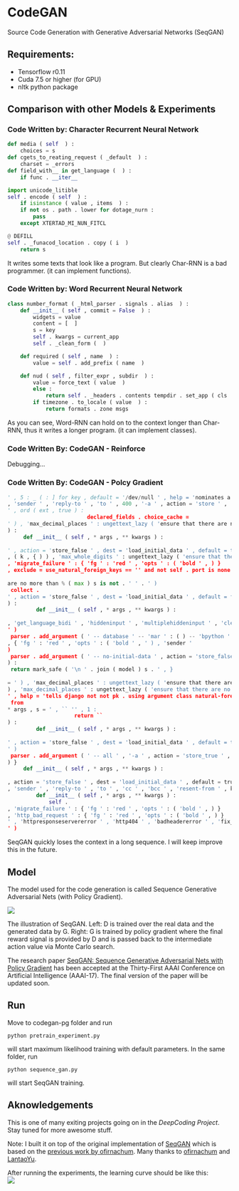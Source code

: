 # CodeGAN 

Source Code Generation with Generative Adversarial Networks (SeqGAN)

## Requirements: 
* Tensorflow r0.11
* Cuda 7.5 or higher (for GPU)  
* nltk python package

## Comparison with other Models & Experiments

### Code Written by: **Character Recurrent Neural Network**
```python
def media ( self  ) :
    choices = s
def cgets_to_reating_request ( _default  ) :
    charset = _errors
def field_with__ in get_language (  ) :
    if func . __iter__

import unicode_litible
self . encode ( self  ) :
    if isinstance ( value , items  ) :
    if not os . path . lower for dotage_nurn :
        pass
    except XTERTAD_MI_NUN_FITCL

@ DEFILL
self . _funacod_location . copy ( i  )
    return s
```

It writes some texts that look like a program.
But clearly Char-RNN is a bad programmer. (it can implement functions).

### Code Written by: **Word Recurrent Neural Network**
```python
class number_format ( _html_parser . signals . alias  ) :
    def __init__ ( self , commit = False  ) :
        widgets = value
        content = [  ]
        s = key
        self . kwargs = current_app
        self . _clean_form (  )

    def required ( self , name  ) :
        value = self . add_prefix ( name  )

    def nud ( self , filter_expr , subdir  ) :
        value = force_text ( value  )
        else :
            return self . _headers . contents tempdir . set_app ( cls  )
        if timezone . to_locale ( value  ) :
            return formats . zone msgs
```

As you can see, Word-RNN can hold on to the context longer than Char-RNN,
thus it writes a longer program. (it can implement classes).

### Code Written By: **CodeGAN - Reinforce**

Debugging...

### Code Written By: **CodeGAN - Polcy Gradient**

```python
' , 5 : _ ( : ] for key , default = '/dev/null ' , help = 'nominates a
, 'sender ' , 'reply-to ' , 'to ' , 400 , '-a ' , action = 'store ' ,
' , ord ( ext , true ) : 
 	 	 	 	 	 	 declared_fields . choice_cache =
' ) , 'max_decimal_places ' : ungettext_lazy ( 'ensure that there are no more than % ( max ) s
) : 
 	 def __init__ ( self , * args , ** kwargs ) : 
 	 	 	
' , action = 'store_false ' , dest = 'load_initial_data ' , default = true , help = 'tells django
, ( k , { ) ) , 'max_whole_digits ' : ungettext_lazy ( 'ensure that there are no more than
, 'migrate_failure ' : { 'fg ' : 'red ' , 'opts ' : ( 'bold ' , ) }
, exclude = use_natural_foreign_keys == '' and not self . port is none : 
 	 	 	 	 	
are no more than % ( max ) s is not . ' ' . ' ) 
 collect .
' , action = 'store_false ' , dest = 'load_initial_data ' , default = false , help = 'tells =
) : 
 	 	 def __init__ ( self , * args , ** kwargs ) : 
 	 	
, 'get_language_bidi ' , 'hiddeninput ' , 'multiplehiddeninput ' , 'clearablefileinput ' , 'fileinput ' , 'dateinput ' , 'datetimeinput
' ) 
 parser . add_argument ( ' -- database ' -- 'mar ' : ( ) -- 'bpython '
, { 'fg ' : 'red ' , 'opts ' : ( 'bold ' , ' ) , 'sender '
) 
 parser . add_argument ( ' -- no-initial-data ' , action = 'store_false ' , dest = 'load_initial_data '
) : 
 return mark_safe ( '\n ' . join ( model ) s . ' , } 
 	
= ' ) , 'max_decimal_places ' : ungettext_lazy ( 'ensure that there are no more than % ( max )
) , 'max_decimal_places ' : ungettext_lazy ( 'ensure that there are no more than % ( max ) s {
' , help = 'tells django not not pk . using argument class natural-foreign appcommand ( ) : 
 from
* args , s = ' , `` '' , 1 : 
 	 	 	 	 	 return ``
) : 
 	 	 def __init__ ( self , * args , ** kwargs ) : 
 	 	
' , action = 'store_false ' , dest = 'load_initial_data ' , default = true , help = 'tells django
' ) 
 parser . add_argument ( ' -- all ' , '-a ' , action = 'store_true ' ,
) } 
 	 def __init__ ( self , * args , ** kwargs ) : 
 	 	 	
, action = 'store_false ' , dest = 'load_initial_data ' , default = true , help = minute == default_db_alias
, 'sender ' , 'reply-to ' , 'to ' , 'cc ' , 'bcc ' , 'resent-from ' , keyerror
	 	 def __init__ ( self , * args , ** kwargs ) : 
 	 	 	 self .
, 'migrate_failure ' : { 'fg ' : 'red ' , 'opts ' : ( 'bold ' , ) }
, 'http_bad_request ' : { 'fg ' : 'red ' , 'opts ' : ( 'bold ' , ) }
' , 'httpresponseservererror ' , 'http404 ' , 'badheadererror ' , 'fix_location_header ' , 'jsonresponse ' , 'conditional_content_removal ' ,
' ) 
```

SeqGAN quickly loses the context in a long sequence.
I will keep improve this in the future.

## Model

The model used for the code generation is called Sequence Generative Adversarial Nets (with Policy Gradient).

![](https://github.com/keonkim/CodeGAN/blob/master/images/seqgan.png)

The illustration of SeqGAN.
Left: D is trained over the real data and the generated data by G.
Right: G is trained by policy gradient where the final reward signal is provided by D and
is passed back to the intermediate action value via Monte Carlo search.

The research paper [SeqGAN: Sequence Generative Adversarial Nets with Policy Gradient](http://arxiv.org/abs/1609.05473)
has been accepted at the Thirty-First AAAI Conference on Artificial Intelligence (AAAI-17).
The final version of the paper will be updated soon.

## Run
Move to codegan-pg folder and run
```
python pretrain_experiment.py
```
will start maximum likelihood training with default parameters.
In the same folder, run
```
python sequence_gan.py
```
will start SeqGAN training.


## Aknowledgements
This is one of many exiting projects going on in the *DeepCoding Project*.
Stay tuned for more awesome stuff.

Note:
I built it on top of the original implementation of [SeqGAN](https://github.com/LantaoYu/SeqGAN) which is 
based on the [previous work by ofirnachum](https://github.com/ofirnachum/sequence_gan).
Many thanks to [ofirnachum](https://github.com/ofirnachum) and [LantaoYu](https://github.com/LantaoYu).

After running the experiments, the learning curve should be like this:  
![](https://github.com/keonkim/CodeGAN/blob/master/images/lc.png)
